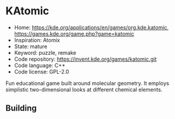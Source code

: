 # KAtomic

- Home: https://kde.org/applications/en/games/org.kde.katomic, https://games.kde.org/game.php?game=katomic
- Inspiration: Atomix
- State: mature
- Keyword: puzzle, remake
- Code repository: https://invent.kde.org/games/katomic.git
- Code language: C++
- Code license: GPL-2.0

Fun educational game built around molecular geometry. It employs simplistic two-dimensional looks at different chemical elements.

## Building

